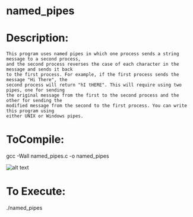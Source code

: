 # named_pipes


# Description:
	This program uses named pipes in which one process sends a string message to a second process,
	and the second process reverses the case of each character in the message and sends it back
	to the first process. For example, if the first process sends the message "Hi There", the 
	second process will return "hI tHERE". This will require using two pipes, one for sending 
	the original message from the first to the second process and the other for sending the
	modified message from the second to the first process. You can write this program using
	either UNIX or Windows pipes.

# ToCompile: 

gcc -Wall named_pipes.c -o named_pipes


![alt text](https://github.com/cyberraf/named_pipes/main/blob/main/compilation.png)

# To Execute: 

./named_pipes
